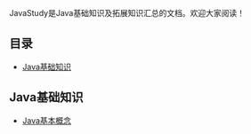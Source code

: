 JavaStudy是Java基础知识及拓展知识汇总的文档。欢迎大家阅读！

## 目录
- [Java基础知识](#java-基础知识)


## Java基础知识
* [Java基本概念](https://github.com/jontyhua/JavaStudy/blob/master/Java%E5%9F%BA%E7%A1%80%E7%9F%A5%E8%AF%86/Java%E5%9F%BA%E7%A1%80%E7%B3%BB%E5%88%97%EF%BC%88%E4%B8%80%EF%BC%89%E2%80%94%E2%80%94Java%E5%9F%BA%E6%9C%AC%E6%A6%82%E5%BF%B5.md)
